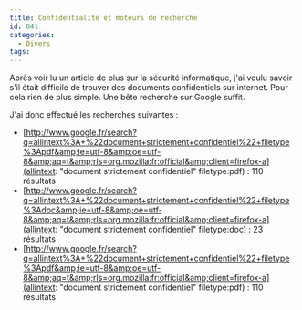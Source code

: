 ```yaml
---
title: Confidentialité et moteurs de recherche
id: 841
categories:
  - Divers
tags:
---
```


Après voir lu un article de plus sur la sécurité informatique, j'ai voulu savoir s'il était difficile de trouver des documents confidentiels sur internet. Pour cela rien de plus simple. Une bête recherche sur Google suffit.

J'ai donc effectué les recherches suivantes&nbsp;:

*   [http://www.google.fr/search?q=allintext%3A+%22document+strictement+confidentiel%22+filetype%3Apdf&amp;ie=utf-8&amp;oe=utf-8&amp;aq=t&amp;rls=org.mozilla:fr:official&amp;client=firefox-a](allintext:  &quot;document strictement confidentiel&quot; filetype:pdf)&nbsp;: 110 résultats
*   [http://www.google.fr/search?q=allintext%3A+%22document+strictement+confidentiel%22+filetype%3Adoc&amp;ie=utf-8&amp;oe=utf-8&amp;aq=t&amp;rls=org.mozilla:fr:official&amp;client=firefox-a](allintext:  &quot;document strictement confidentiel&quot; filetype:doc)&nbsp;: 23 résultats
*   [http://www.google.fr/search?q=allintext%3A+%22document+strictement+confidentiel%22+filetype%3Apdf&amp;ie=utf-8&amp;oe=utf-8&amp;aq=t&amp;rls=org.mozilla:fr:official&amp;client=firefox-a](allintext:  &quot;document strictement confidentiel&quot; filetype:pdf)&nbsp;: 110 résultats
